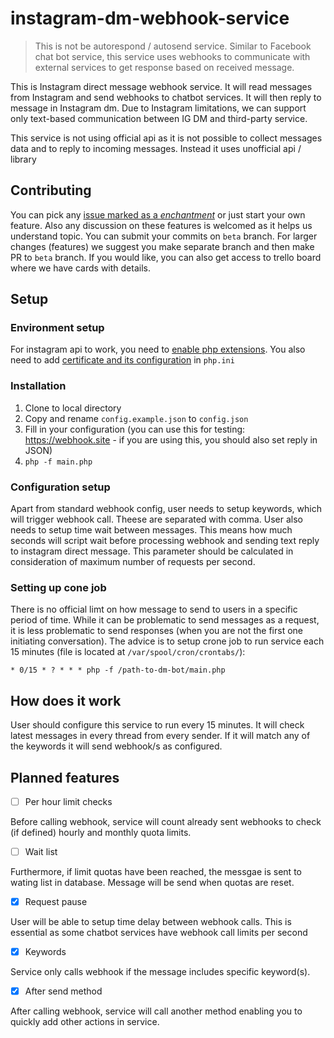 # instagram-dm-webhook-service

> This is not be autorespond / autosend service. Similar to Facebook chat bot service, this service uses webhooks to communicate with external services to get response based on received message.


This is Instagram direct message webhook service. It will read messages from Instagram and send webhooks to chatbot services. It will then reply to message in Instagram dm. Due to Instagram limitations, we can support only text-based communication between IG DM and third-party service.

This service is not using official api as it is not possible to collect messages data and to reply to incoming messages. Instead it uses unofficial api / library


## Contributing
You can pick any [issue marked as a *enchantment*](https://github.com/matej2/instagram-dm-webhook-service/issues?q=is%3Aissue+is%3Aopen+label%3Aenhancement) or just start your own feature. Also any discussion on these features is welcomed as it helps us understand topic. You can submit your commits on `beta` branch. For larger changes (features) we suggest you make separate branch and then make PR to `beta` branch. If you would like, you can also get access to trello board where we have cards with details.


## Setup

### Environment setup
For instagram api to work, you need to [enable php extensions](https://github.com/mgp25/Instagram-API/wiki/Dependencies). You also need to add [certificate and its configuration](https://stackoverflow.com/questions/24611640/curl-60-ssl-certificate-unable-to-get-local-issuer-certificate) in `php.ini`

### Installation

1. Clone to local directory
2. Copy and rename `config.example.json` to `config.json`
3. Fill in your configuration (you can use this for testing: https://webhook.site -  if you are using this, you should also set reply in JSON)
4. `php -f main.php`

### Configuration setup

Apart from standard webhook config, user needs to setup keywords, which will trigger webhook call. Theese are separated with comma. User also needs to setup time wait between messages. This means how much seconds will script wait before processing webhook and sending text reply to instagram direct message. This parameter should be calculated in consideration of maximum number of requests per second.

### Setting up cone job

There is no official limt on how message to send to users in a specific period of time. While it can be problematic to send messages as a request, it is less problematic to send responses (when you are not the first one initiating conversation). The advice is to setup crone job to run service each 15 minutes (file is located at `/var/spool/cron/crontabs/`):

```
* 0/15 * ? * * * php -f /path-to-dm-bot/main.php
```

## How does it work
User should configure this service to run every 15 minutes. It will check latest messages in every thread from every sender. If it will match any of the keywords it will send webhook/s as configured.

## Planned features

- [ ] Per hour limit checks

Before calling webhook, service will count already sent webhooks to check (if defined) hourly and monthly quota limits. 

- [ ] Wait list

Furthermore, if limit quotas have been reached, the messgae is sent to wating list in database. Message will be send when quotas are reset.

- [x] Request pause

User will be able to setup time delay between webhook calls. This is essential as some chatbot services have webhook call limits per second

- [x] Keywords

Service only calls webhook if the message includes specific keyword(s).

- [x] After send method

After calling webhook, service will call another method enabling you to quickly add other actions in service.
